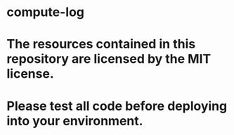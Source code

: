 # compute-log
# The resources contained in this repository are licensed by the MIT license.
# Please test all code before deploying into your environment.

